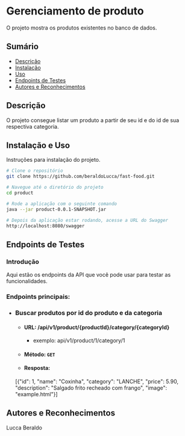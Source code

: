 # Gerenciamento de produto

O projeto mostra os produtos existentes no banco de dados.

## Sumário

- [Descrição](#descrição)
- [Instalação](#instalação)
- [Uso](#uso)
- [Endpoints de Testes](#endpoints-de-testes)
- [Autores e Reconhecimentos](#autores-e-reconhecimentos)

## Descrição

O projeto consegue listar um produto a partir de seu id e do id de sua respectiva categoria.

## Instalação e Uso

Instruções para instalação do projeto.

```bash
# Clone o repositório
git clone https://github.com/beraldoLucca/fast-food.git

# Navegue até o diretório do projeto
cd product

# Rode a aplicação com o seguinte comando
java --jar product-0.0.1-SNAPSHOT.jar

# Depois da aplicação estar rodando, acesse a URL do Swagger
http://localhost:8080/swagger
```

## Endpoints de Testes

### Introdução
Aqui estão os endpoints da API que você pode usar para testar as funcionalidades.


### Endpoints principais:

-   ### Buscar produtos por id do produto e da categoria
    - #### URL: /api/v1/product/{productId}/category/{categoryId}
        - exemplo: api/v1/product/1/category/1
    - #### Método: `GET`
    - #### Resposta:
    [{"id": 1,
    "name": "Coxinha",
    "category": "LANCHE",
    "price": 5.90,
    "description": "Salgado frito recheado com frango",
    "image": "example.html"}]

## Autores e Reconhecimentos

Lucca Beraldo

